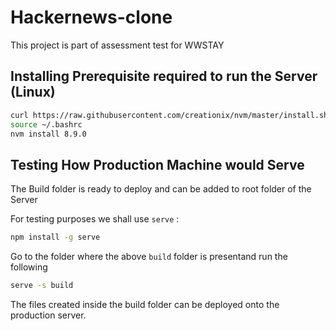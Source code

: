 # Hackernews-clone
This project is part of assessment test for WWSTAY 

## Installing Prerequisite required to run the Server (Linux)

```sh
curl https://raw.githubusercontent.com/creationix/nvm/master/install.sh | sh
source ~/.bashrc
nvm install 8.9.0
```

## Testing How Production Machine would Serve 

The Build folder is ready to deploy and can be added to root folder of the Server 

For testing purposes we shall use `serve` : 
```sh
npm install -g serve
```

Go to the folder where the above `build` folder is presentand run the following

```sh
serve -s build
```


The files created inside the build folder can be deployed onto the production server.
